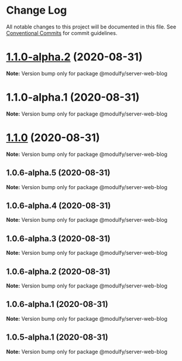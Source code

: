 # Change Log

All notable changes to this project will be documented in this file.
See [Conventional Commits](https://conventionalcommits.org) for commit guidelines.

# [1.1.0-alpha.2](https://github.com/jmrapp1/Modulfy/compare/@modulfy/server-web-blog@1.1.0...@modulfy/server-web-blog@1.1.0-alpha.2) (2020-08-31)

**Note:** Version bump only for package @modulfy/server-web-blog





# 1.1.0-alpha.1 (2020-08-31)

**Note:** Version bump only for package @modulfy/server-web-blog





# [1.1.0](https://github.com/jmrapp1/Modulfy/compare/@modulfy/server-web-blog@1.0.6-alpha.5...@modulfy/server-web-blog@1.1.0) (2020-08-31)

**Note:** Version bump only for package @modulfy/server-web-blog





## 1.0.6-alpha.5 (2020-08-31)

**Note:** Version bump only for package @modulfy/server-web-blog





## 1.0.6-alpha.4 (2020-08-31)

**Note:** Version bump only for package @modulfy/server-web-blog





## 1.0.6-alpha.3 (2020-08-31)

**Note:** Version bump only for package @modulfy/server-web-blog





## 1.0.6-alpha.2 (2020-08-31)

**Note:** Version bump only for package @modulfy/server-web-blog





## 1.0.6-alpha.1 (2020-08-31)

**Note:** Version bump only for package @modulfy/server-web-blog





## 1.0.5-alpha.1 (2020-08-31)

**Note:** Version bump only for package @modulfy/server-web-blog

